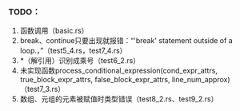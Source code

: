 ### TODO：
1. 函数调用（basic.rs）
2. break、continue只要出现就报错：“'break' statement outside of a loop.，”（test5_4.rs，test7_4.rs）
3. *（解引用）识别成乘号（test6_2.rs）
4. 未实现函数process_conditional_expression(cond_expr_attrs, true_block_expr_attrs, false_block_expr_attrs, line_num_approx)（test7_3.rs）
5. 数组、元组的元素被赋值时类型错误（test8_2.rs、test9_2.rs）